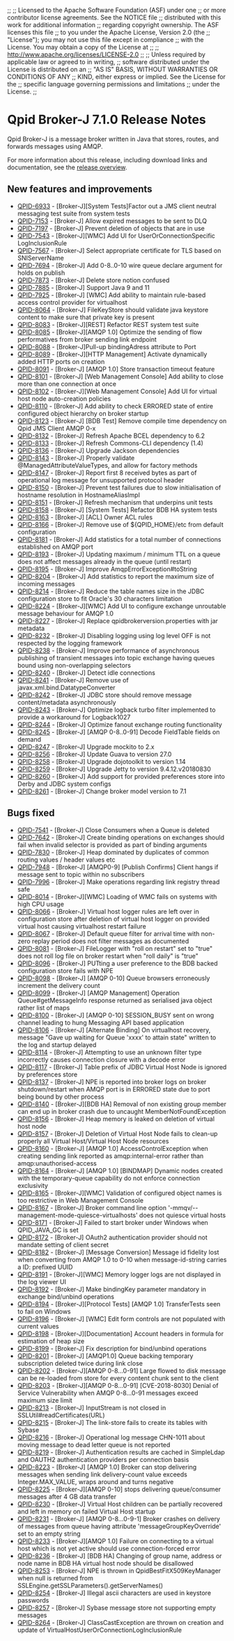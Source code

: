;;
;; Licensed to the Apache Software Foundation (ASF) under one
;; or more contributor license agreements.  See the NOTICE file
;; distributed with this work for additional information
;; regarding copyright ownership.  The ASF licenses this file
;; to you under the Apache License, Version 2.0 (the
;; "License"); you may not use this file except in compliance
;; with the License.  You may obtain a copy of the License at
;; 
;;   http://www.apache.org/licenses/LICENSE-2.0
;; 
;; Unless required by applicable law or agreed to in writing,
;; software distributed under the License is distributed on an
;; "AS IS" BASIS, WITHOUT WARRANTIES OR CONDITIONS OF ANY
;; KIND, either express or implied.  See the License for the
;; specific language governing permissions and limitations
;; under the License.
;;

# Qpid Broker-J 7.1.0 Release Notes

Qpid Broker-J is a message broker written in Java that stores, routes,
and forwards messages using AMQP.

For more information about this release, including download links and
documentation, see the [release overview](index.html).


## New features and improvements

 - [QPID-6933](https://issues.apache.org/jira/browse/QPID-6933) - [Broker-J][System Tests]Factor out a JMS client neutral messaging test suite from system tests
 - [QPID-7153](https://issues.apache.org/jira/browse/QPID-7153) - [Broker-J] Allow expired messages to be sent to DLQ
 - [QPID-7197](https://issues.apache.org/jira/browse/QPID-7197) - [Broker-J] Prevent deletion of objects that are in use
 - [QPID-7543](https://issues.apache.org/jira/browse/QPID-7543) - [Broker-J][WMC] Add UI for UserOrConnectionSpecific LogInclusionRule
 - [QPID-7567](https://issues.apache.org/jira/browse/QPID-7567) - [Broker-J] Select appropriate certificate for TLS based on SNIServerName
 - [QPID-7694](https://issues.apache.org/jira/browse/QPID-7694) - [Broker-J] Add 0-8..0-10 wire queue declare argument for holds on publish
 - [QPID-7873](https://issues.apache.org/jira/browse/QPID-7873) - [Broker-J] Delete store notion confused
 - [QPID-7885](https://issues.apache.org/jira/browse/QPID-7885) - [Broker-J] Support Java 9 and 11
 - [QPID-7925](https://issues.apache.org/jira/browse/QPID-7925) - [Broker-J] [WMC] Add ability to maintain rule-based access control provider for virtualhost
 - [QPID-8064](https://issues.apache.org/jira/browse/QPID-8064) - [Broker-J] FileKeyStore should validate java keystore content to make sure that private key is present
 - [QPID-8083](https://issues.apache.org/jira/browse/QPID-8083) - [Broker-J][REST] Refactor REST system test suite
 - [QPID-8085](https://issues.apache.org/jira/browse/QPID-8085) - [Broker-J][AMQP 1.0] Optimize the sending of flow performatives from broker sending link endpoint
 - [QPID-8088](https://issues.apache.org/jira/browse/QPID-8088) - [Broker-J]Pull-up bindingAdress attribute to Port
 - [QPID-8089](https://issues.apache.org/jira/browse/QPID-8089) - [Broker-J][HTTP Management] Activate dynamically added HTTP ports on creation 
 - [QPID-8091](https://issues.apache.org/jira/browse/QPID-8091) - [Broker-J] [AMQP 1.0] Store transaction timeout feature
 - [QPID-8101](https://issues.apache.org/jira/browse/QPID-8101) - [Broker-J] [Web Management Console] Add ability to close more than one connection at once
 - [QPID-8102](https://issues.apache.org/jira/browse/QPID-8102) - [Broker-J][Web Management Console] Add UI for virtual host node auto-creation policies
 - [QPID-8110](https://issues.apache.org/jira/browse/QPID-8110) - [Broker-J] Add ability to check ERRORED state of entire configured object hierarchy on broker startup
 - [QPID-8123](https://issues.apache.org/jira/browse/QPID-8123) - [Broker-J] [BDB Test] Remove compile time dependency on Qpid JMS Client AMQP 0-x
 - [QPID-8132](https://issues.apache.org/jira/browse/QPID-8132) - [Broker-J] Refresh Apache BCEL dependency to 6.2
 - [QPID-8133](https://issues.apache.org/jira/browse/QPID-8133) - [Broker-J] Refresh Commons-CLI dependency (1.4)
 - [QPID-8136](https://issues.apache.org/jira/browse/QPID-8136) - [Broker-J] Upgrade Jackson dependencies
 - [QPID-8143](https://issues.apache.org/jira/browse/QPID-8143) - [Broker-J] Properly validate @ManagedAttributeValueTypes, and allow for factory methods
 - [QPID-8147](https://issues.apache.org/jira/browse/QPID-8147) - [Broker-J] Report first 8 received bytes as part of operational log message for unsupported protocol header
 - [QPID-8150](https://issues.apache.org/jira/browse/QPID-8150) - [Broker-J] Prevent test failures due to slow initialisation of hostname resolution in HostnameAliasImpl
 - [QPID-8151](https://issues.apache.org/jira/browse/QPID-8151) - [Broker-J] Refresh mechanism that underpins unit tests
 - [QPID-8158](https://issues.apache.org/jira/browse/QPID-8158) - [Broker-J] [System Tests] Refactor BDB HA system tests
 - [QPID-8163](https://issues.apache.org/jira/browse/QPID-8163) - [Broker-J] [ACL] Owner ACL rules
 - [QPID-8166](https://issues.apache.org/jira/browse/QPID-8166) - [Broker-J] Remove use of ${QPID_HOME}/etc from default configuration
 - [QPID-8181](https://issues.apache.org/jira/browse/QPID-8181) - [Broker-J] Add statistics for a total number of connections established on AMQP port
 - [QPID-8193](https://issues.apache.org/jira/browse/QPID-8193) - [Broker-J] Updating maximum / minimum TTL on a queue does not affect messages already in the queue (until restart)
 - [QPID-8195](https://issues.apache.org/jira/browse/QPID-8195) - [Broker-J] Improve AmqpErrorException#toString
 - [QPID-8204](https://issues.apache.org/jira/browse/QPID-8204) - [Broker-J] Add statistics to report the maximum size of incoming messages
 - [QPID-8214](https://issues.apache.org/jira/browse/QPID-8214) - [Broker-J] Reduce the table names size in the JDBC configuration store to fit Oracle's 30 characters limitation
 - [QPID-8224](https://issues.apache.org/jira/browse/QPID-8224) - [Broker-J][WMC] Add UI to configure exchange unroutable message behaviour for AMQP 1.0
 - [QPID-8227](https://issues.apache.org/jira/browse/QPID-8227) - [Broker-J] Replace qpidbrokerversion.properties with jar metadata
 - [QPID-8232](https://issues.apache.org/jira/browse/QPID-8232) - [Broker-J] Disabling logging using  log level OFF is not respected by the logging framework
 - [QPID-8238](https://issues.apache.org/jira/browse/QPID-8238) - [Broker-J] Improve performance of asynchronous publishing of transient messages into topic exchange having queues bound using non-overlapping selectors 
 - [QPID-8240](https://issues.apache.org/jira/browse/QPID-8240) - [Broker-J] Detect idle connections
 - [QPID-8241](https://issues.apache.org/jira/browse/QPID-8241) - [Broker-J] Remove use of javax.xml.bind.DatatypeConverter
 - [QPID-8242](https://issues.apache.org/jira/browse/QPID-8242) - [Broker-J] JDBC store should remove message content/metadata asynchronously
 - [QPID-8243](https://issues.apache.org/jira/browse/QPID-8243) - [Broker-J] Optimize logback turbo filter implemented to provide a workaround for Logback1027
 - [QPID-8244](https://issues.apache.org/jira/browse/QPID-8244) - [Broker-J] Optimize fanout exchange routing functionality
 - [QPID-8245](https://issues.apache.org/jira/browse/QPID-8245) - [Broker-J] [AMQP 0-8..0-91] Decode FieldTable fields on demand
 - [QPID-8247](https://issues.apache.org/jira/browse/QPID-8247) - [Broker-J] Upgrade mockito to 2.x
 - [QPID-8256](https://issues.apache.org/jira/browse/QPID-8256) - [Broker-J] Update Guava to version 27.0
 - [QPID-8258](https://issues.apache.org/jira/browse/QPID-8258) - [Broker-J] Upgrade dojotoolkit to version 1.14
 - [QPID-8259](https://issues.apache.org/jira/browse/QPID-8259) - [Broker-J] Upgrade Jetty to version 9.4.12.v20180830
 - [QPID-8260](https://issues.apache.org/jira/browse/QPID-8260) - [Broker-J] Add support for provided preferences store into Derby and JDBC system configs
 - [QPID-8261](https://issues.apache.org/jira/browse/QPID-8261) - [Broker-J] Change broker model version to 7.1

## Bugs fixed

 - [QPID-7541](https://issues.apache.org/jira/browse/QPID-7541) - [Broker-J] Close Consumers when a Queue is deleted
 - [QPID-7642](https://issues.apache.org/jira/browse/QPID-7642) - [Broker-J] Create binding operations on exchanges should fail when invalid selector is provided as part of binding arguments
 - [QPID-7830](https://issues.apache.org/jira/browse/QPID-7830) - [Broker-J] Heap dominated by duplicates of common routing values / header values etc
 - [QPID-7948](https://issues.apache.org/jira/browse/QPID-7948) - [Broker-J] [AMQP0-9] [Publish Confirms] Client hangs if message sent to topic within no subscribers
 - [QPID-7996](https://issues.apache.org/jira/browse/QPID-7996) - [Broker-J] Make operations regarding link registry thread safe
 - [QPID-8014](https://issues.apache.org/jira/browse/QPID-8014) - [Broker-J][WMC] Loading of WMC fails on systems with high CPU usage
 - [QPID-8066](https://issues.apache.org/jira/browse/QPID-8066) - [Broker-J] Virtual host logger rules are left over in configuration store after deletion of virtual host logger on provided virtual host causing virtualhost restart failure
 - [QPID-8067](https://issues.apache.org/jira/browse/QPID-8067) - [Broker-J] Default queue filter for arrival time with non-zero replay period does not filter messages as documented
 - [QPID-8081](https://issues.apache.org/jira/browse/QPID-8081) - [Broker-J] FileLogger with "roll on restart" set to "true" does not roll log file on broker restart when "roll daily" is "true"
 - [QPID-8096](https://issues.apache.org/jira/browse/QPID-8096) - [Broker-J] PUTting a user preference to the BDB backed configuration store fails with NPE
 - [QPID-8098](https://issues.apache.org/jira/browse/QPID-8098) - [Broker-J] [AMQP 0-10] Queue browsers erroneously increment the delivery count
 - [QPID-8099](https://issues.apache.org/jira/browse/QPID-8099) - [Broker-J] [AMQP Management] Operation Queue#getMessageInfo response returned as serialised java object rather list of maps
 - [QPID-8100](https://issues.apache.org/jira/browse/QPID-8100) - [Broker-J] [AMQP 0-10] SESSION_BUSY sent on wrong channel leading to hung Messaging API based application
 - [QPID-8106](https://issues.apache.org/jira/browse/QPID-8106) - [Broker-J] [Alternate Binding] On virtualhost recovery, message "Gave up waiting for Queue 'xxxx' to attain state" written to the log and startup delayed 
 - [QPID-8114](https://issues.apache.org/jira/browse/QPID-8114) - [Broker-J] Attempting to use an unknown filter type incorrectly causes connection closure with a decode error
 - [QPID-8117](https://issues.apache.org/jira/browse/QPID-8117) - [Broker-J] Table prefix of JDBC Virtual Host Node is ignored by preferences store
 - [QPID-8137](https://issues.apache.org/jira/browse/QPID-8137) - [Broker-J] NPE is reported into broker logs on broker shutdown/restart when AMQP port is in ERRORED state due to port being bound by other process
 - [QPID-8140](https://issues.apache.org/jira/browse/QPID-8140) - [Broker-J][BDB HA] Removal of non existing group member can end up in broker crash due to uncaught MemberNotFoundException
 - [QPID-8156](https://issues.apache.org/jira/browse/QPID-8156) - [Broker-J] Heap memory is leaked on deletion of virtual host node
 - [QPID-8157](https://issues.apache.org/jira/browse/QPID-8157) - [Broker-J] Deletion of Virtual Host Node fails to clean-up properly all Virtual Host/Virtual Host Node resources
 - [QPID-8160](https://issues.apache.org/jira/browse/QPID-8160) - [Broker-J] [AMQP 1.0] AccessControlException when creating sending link reported as  amqp:internal-error rather than amqp:unauthorised-access
 - [QPID-8164](https://issues.apache.org/jira/browse/QPID-8164) - [Broker-J] [AMQP 1.0] [BINDMAP] Dynamic nodes created with the temporary-queue capability do not enforce connection exclusivity
 - [QPID-8165](https://issues.apache.org/jira/browse/QPID-8165) - [Broker-J][WMC] Validation of configured object names is too restrictive in Web Management Console
 - [QPID-8167](https://issues.apache.org/jira/browse/QPID-8167) - [Broker-J] Broker command line option '-mmqv/--management-mode-quiesce-virtualhosts' does not quiesce virtual hosts
 - [QPID-8171](https://issues.apache.org/jira/browse/QPID-8171) - [Broker-J] Failed to start broker under Windows when QPID_JAVA_GC is set 
 - [QPID-8172](https://issues.apache.org/jira/browse/QPID-8172) - [Broker-J] OAuth2 authentication provider should not mandate setting of client secret
 - [QPID-8182](https://issues.apache.org/jira/browse/QPID-8182) - [Broker-J] [Message Conversion] Message id fidelity lost when converting from AMQP 1.0 to 0-10 when message-id-string carries a ID: prefixed UUID
 - [QPID-8191](https://issues.apache.org/jira/browse/QPID-8191) - [Broker-J][WMC] Memory logger logs are not displayed in the log viewer UI
 - [QPID-8192](https://issues.apache.org/jira/browse/QPID-8192) - [Broker-J] Make bindingKey parameter mandatory in exchange bind/unbind operations
 - [QPID-8194](https://issues.apache.org/jira/browse/QPID-8194) - [Broker-J][Protocol Tests] [AMQP 1.0] TransferTests seen to fail on Windows
 - [QPID-8196](https://issues.apache.org/jira/browse/QPID-8196) - [Broker-J] [WMC] Edit form controls are not populated with current values
 - [QPID-8198](https://issues.apache.org/jira/browse/QPID-8198) - [Broker-J][Documentation] Account headers in formula for estimation of heap size
 - [QPID-8199](https://issues.apache.org/jira/browse/QPID-8199) - [Broker-J] Fix description for bind/unbind operations
 - [QPID-8201](https://issues.apache.org/jira/browse/QPID-8201) - [Broker-J] [AMQP1.0] Queue backing temporary subscription deleted twice during link close
 - [QPID-8202](https://issues.apache.org/jira/browse/QPID-8202) - [Broker-J][AMQP 0-8...0-91] Large flowed to disk message can be re-loaded from store for every content chunk sent to the client
 - [QPID-8203](https://issues.apache.org/jira/browse/QPID-8203) - [Broker-J][AMQP 0-8...0-91] [CVE-2018-8030] Denial of Service Vulnerability when AMQP 0-8...0-91 messages exceed maximum size limit
 - [QPID-8213](https://issues.apache.org/jira/browse/QPID-8213) - [Broker-J] InputStream is not closed in SSLUtil#readCertificates(URL) 
 - [QPID-8215](https://issues.apache.org/jira/browse/QPID-8215) - [Broker-J] The link-store fails to create its tables with Sybase
 - [QPID-8216](https://issues.apache.org/jira/browse/QPID-8216) - [Broker-J] Operational log message CHN-1011 about moving message to dead letter queue is not reported
 - [QPID-8219](https://issues.apache.org/jira/browse/QPID-8219) - [Broker-J] Authentication results are cached in SimpleLdap and OAUTH2 authentication providers per connection basis
 - [QPID-8223](https://issues.apache.org/jira/browse/QPID-8223) - [Broker-J] [AMQP 1.0] Broker can stop delivering messages when sending link delivery-count value exceeds Integer.MAX_VALUE, wraps around and turns negative
 - [QPID-8225](https://issues.apache.org/jira/browse/QPID-8225) - [Broker-J][AMQP 0-10] stops delivering queue/consumer messages after 4 GB data transfer
 - [QPID-8230](https://issues.apache.org/jira/browse/QPID-8230) - [Broker-J] Virtual Host children can be partially recovered and left in memory on failed Virtual Host startup
 - [QPID-8231](https://issues.apache.org/jira/browse/QPID-8231) - [Broker-J] [AMQP 0-8...0-9-1] Broker crashes on delivery of messages from queue having attribute 'messageGroupKeyOverride' set to an empty string
 - [QPID-8233](https://issues.apache.org/jira/browse/QPID-8233) - [Broker-J][AMQP 1.0] Failure on connecting to a virtual host which is not yet active should use connection-forced error
 - [QPID-8236](https://issues.apache.org/jira/browse/QPID-8236) - [Broker-J] [BDB HA] Changing of group name, address or node name in BDB HA virtual host node should be disallowed 
 - [QPID-8253](https://issues.apache.org/jira/browse/QPID-8253) - [Broker-J] NPE is thrown in QpidBestFitX509KeyManager when null is returned from SSLEngine.getSSLParameters().getServerNames()
 - [QPID-8254](https://issues.apache.org/jira/browse/QPID-8254) - [Broker-J] Illegal ascii characters are used in keystore passwords
 - [QPID-8257](https://issues.apache.org/jira/browse/QPID-8257) - [Broker-J] Sybase message store not supporting empty messages
 - [QPID-8264](https://issues.apache.org/jira/browse/QPID-8264) - [Broker-J] ClassCastException are thrown on creation and update of VirtualHostUserOrConnectionLogInclusionRule
